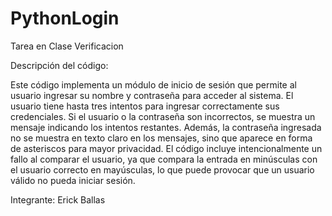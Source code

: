# PythonLogin
Tarea en Clase Verificacion

Descripción del código:

Este código implementa un módulo de inicio de sesión que permite al usuario ingresar su nombre y contraseña para acceder al sistema. El usuario tiene hasta tres intentos para ingresar correctamente sus credenciales. Si el usuario o la contraseña son incorrectos, se muestra un mensaje indicando los intentos restantes. Además, la contraseña ingresada no se muestra en texto claro en los mensajes, sino que aparece en forma de asteriscos para mayor privacidad. El código incluye intencionalmente un fallo al comparar el usuario, ya que compara la entrada en minúsculas con el usuario correcto en mayúsculas, lo que puede provocar que un usuario válido no pueda iniciar sesión.

Integrante:
Erick Ballas
